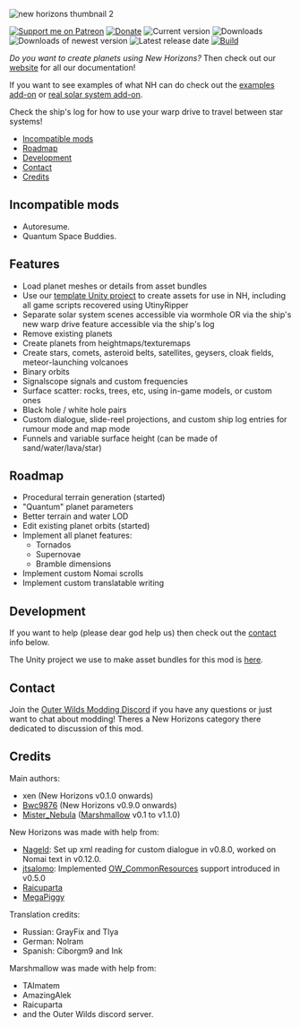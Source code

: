 ![new horizons thumbnail 2](https://user-images.githubusercontent.com/22628069/154112130-b777f618-245f-44c9-9408-e11141fc5fde.png)


[![Support me on Patreon](https://img.shields.io/endpoint.svg?url=https%3A%2F%2Fshieldsio-patreon.vercel.app%2Fapi%3Fusername%3Downh%26type%3Dpatrons&style=flat)](https://patreon.com/ownh)
[![Donate](https://img.shields.io/badge/Donate-PayPal-blue.svg)](https://www.paypal.com/paypalme/xen42)
![Current version](https://img.shields.io/github/manifest-json/v/xen-42/outer-wilds-new-horizons?color=gree&filename=NewHorizons%2Fmanifest.json)
![Downloads](https://img.shields.io/github/downloads/xen-42/outer-wilds-new-horizons/total)
![Downloads of newest version](https://img.shields.io/github/downloads/xen-42/outer-wilds-new-horizons/latest/total)
![Latest release date](https://img.shields.io/github/release-date/xen-42/outer-wilds-new-horizons)
[![Build](https://github.com/xen-42/outer-wilds-new-horizons/actions/workflows/build.yaml/badge.svg)](https://github.com/xen-42/outer-wilds-new-horizons/actions/workflows/build.yaml)

*Do you want to create planets using New Horizons?* Then check out our [website](https://nh.outerwildsmods.com/) for all our documentation!

If you want to see examples of what NH can do check out the [examples add-on](https://github.com/xen-42/ow-new-horizons-examples) or [real solar system add-on](https://github.com/xen-42/outer-wilds-real-solar-system).

Check the ship's log for how to use your warp drive to travel between star systems!

<!-- TOC -->

- [Incompatible mods](#incompatible-mods)
- [Roadmap](#roadmap)
- [Development](#development)
- [Contact](#contact)
- [Credits](#credits)

<!-- /TOC -->

## Incompatible mods
- Autoresume.
- Quantum Space Buddies.

## Features
- Load planet meshes or details from asset bundles 
- Use our [template Unity project](https://github.com/xen-42/outer-wilds-unity-template) to create assets for use in NH, including all game scripts recovered using UtinyRipper
- Separate solar system scenes accessible via wormhole OR via the ship's new warp drive feature accessible via the ship's log
- Remove existing planets
- Create planets from heightmaps/texturemaps
- Create stars, comets, asteroid belts, satellites, geysers, cloak fields, meteor-launching volcanoes
- Binary orbits
- Signalscope signals and custom frequencies
- Surface scatter: rocks, trees, etc, using in-game models, or custom ones 
- Black hole / white hole pairs 
- Custom dialogue, slide-reel projections, and custom ship log entries for rumour mode and map mode
- Funnels and variable surface height (can be made of sand/water/lava/star)

## Roadmap
- Procedural terrain generation (started)
- "Quantum" planet parameters
- Better terrain and water LOD
- Edit existing planet orbits (started)
- Implement all planet features:
	- Tornados
	- Supernovae
	- Bramble dimensions
- Implement custom Nomai scrolls
- Implement custom translatable writing

## Development
If you want to help (please dear god help us) then check out the [contact](#contact) info below.

The Unity project we use to make asset bundles for this mod is [here](https://github.com/xen-42/new-horizons-unity).

## Contact
Join the [Outer Wilds Modding Discord](https://discord.gg/MvbCbBz6Q6) if you have any questions or just want to chat about modding! Theres a New Horizons category there dedicated to discussion of this mod.

## Credits
Main authors:
- xen (New Horizons v0.1.0 onwards)
- [Bwc9876](https://github.com/Bwc9876) (New Horizons v0.9.0 onwards)
- [Mister_Nebula](https://github.com/misternebula) ([Marshmallow](https://github.com/misternebula/Marshmallow) v0.1 to v1.1.0)

New Horizons was made with help from:
- [Nageld](https://github.com/Nageld): Set up xml reading for custom dialogue in v0.8.0, worked on Nomai text in v0.12.0.
- [jtsalomo](https://github.com/jtsalomo): Implemented [OW_CommonResources](https://github.com/PacificEngine/OW_CommonResources) support introduced in v0.5.0
- [Raicuparta](https://github.com/Raicuparta)
- [MegaPiggy](https://github.com/MegaPiggy)

Translation credits:
- Russian: GrayFix and Tlya
- German: Nolram
- Spanish: Ciborgm9 and Ink

Marshmallow was made with help from:
- TAImatem
- AmazingAlek
- Raicuparta
- and the Outer Wilds discord server.
